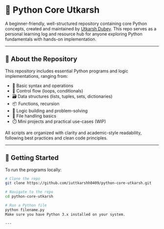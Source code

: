 # 🐍 Python Core Utkarsh

A beginner-friendly, well-structured repository containing core Python concepts, created and maintained by [Utkarsh Dubey](https://github.com/iuttkarshh0409). This repo serves as a personal learning log and resource hub for anyone exploring Python fundamentals with hands-on implementation.

---

## 📘 About the Repository

This repository includes essential Python programs and logic implementations, ranging from:

- 📌 Basic syntax and operations
- 🧮 Control flow (loops, conditionals)
- 🗃️ Data structures (lists, tuples, sets, dictionaries)
- 📦 Functions, recursion
- 🧠 Logic building and problem-solving
- 📄 File handling basics
- ⏱️ Mini projects and practical use-cases (WIP)

All scripts are organized with clarity and academic-style readability, following best practices and clean code principles.

---

## 🚀 Getting Started

To run the programs locally:

```bash
# Clone the repo
git clone https://github.com/iuttkarshh0409/python-core-utkarsh.git

# Navigate to the repo
cd python-core-utkarsh

# Run a Python file
python filename.py
Make sure you have Python 3.x installed on your system.

---





